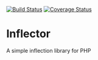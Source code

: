 [![Build Status](https://travis-ci.org/ciatog/PhpRedisCache.svg?branch=master)](https://travis-ci.org/ciatog/PhpRedisCache)
[![Coverage Status](https://coveralls.io/repos/ciatog/PhpInflector/badge.png?branch=master)](https://coveralls.io/r/ciatog/PhpInflector?branch=master)

Inflector
=========

A simple inflection library for PHP
